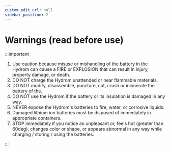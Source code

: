 ```yaml
---
custom_edit_url: null
sidebar_position: 2
---
```


# Warnings (read before use)

:::important

1. Use caution because misuse or mishandling of the battery in the Hydrom can cause a FIRE or EXPLOSION that can result in injury, property damage, or death.
2. DO NOT charge the Hydrom unattended or near flammable materials.&#x20;
3. DO NOT modify, disassemble, puncture, cut, crush or incinerate the battery of the.&#x20;
4. DO NOT use the Hydrom if the battery or its insulation is damaged in any way.&#x20;
5. NEVER expose the Hydrom's batteries to fire, water, or corrosive liquids.&#x20;
6. Damaged lithium ion batteries must be disposed of immediately in appropriate containers.
7. STOP immediately if you notice an unpleasant or, feels hot (greater than 60deg), changes color or shape, or appears abnormal in any way while charging / storing / using the batteries.

:::